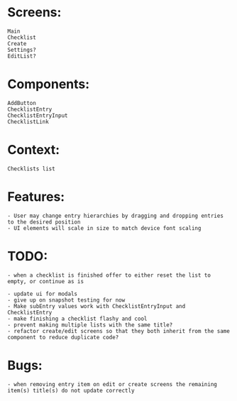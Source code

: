 # Screens:

    Main
    Checklist
    Create
    Settings?
    EditList?

# Components:

    AddButton
    ChecklistEntry
    ChecklistEntryInput
    ChecklistLink

# Context:

    Checklists list

# Features:

    - User may change entry hierarchies by dragging and dropping entries to the desired position
    - UI elements will scale in size to match device font scaling

# TODO:

    - when a checklist is finished offer to either reset the list to empty, or continue as is

    - update ui for modals
    - give up on snapshot testing for now
    - Make subEntry values work with ChecklistEntryInput and ChecklistEntry
    - make finishing a checklist flashy and cool
    - prevent making multiple lists with the same title?
    - refactor create/edit screens so that they both inherit from the same component to reduce duplicate code?

# Bugs:

    - when removing entry item on edit or create screens the remaining item(s) title(s) do not update correctly
